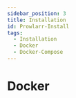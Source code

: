 ```yaml
---
sidebar_position: 3
title: Installation
id: Prowlarr-Install
tags:
  - Installation
  - Docker
  - Docker-Compose
---
```


# Docker
